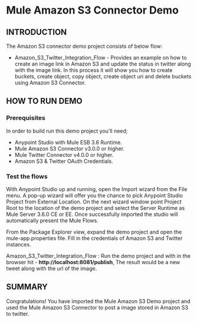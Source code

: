 Mule Amazon S3 Connector Demo
===========================

INTRODUCTION
------------
The Amazon S3 connector demo project consists of below flow:

* Amazon_S3_Twitter_Integration_Flow - Provides an example on how to create an image link in Amazon S3 and update the status in twitter along with the image link. In this process it will show you how to create buckets, create object, copy object, create object uri and delete buckets using Amazon S3 Connector.

HOW TO RUN DEMO
---------------

### Prerequisites
In order to build run this demo project you'll need;

* Anypoint Studio with Mule ESB 3.6 Runtime.
* Mule Amazon S3 Connector v3.0.0 or higher.
* Mule Twitter Connector v4.0.0 or higher.
* Amazon S3 & Twitter OAuth Credentials.

### Test the flows

With Anypoint Studio up and running, open the Import wizard from the File menu. A pop-up wizard will offer you the chance to pick Anypoint Studio Project from External Location. On the next wizard window point Project Root to the location of the demo project and select the Server Runtime as Mule Server 3.6.0 CE or EE. Once successfully imported the studio will automatically present the Mule Flows.

From the Package Explorer view, expand the demo project and open the mule-app.properties file. Fill in the credentials of Amazon S3 and Twitter instances.

Amazon_S3_Twitter_Integration_Flow : Run the demo project and with in the browser hit - **http://localhost:8081/publish**, The result would be a new tweet along with the url of the image.

SUMMARY
-------

Congratulations! You have imported the Mule Amazon S3 Demo project and used the Mule Amazon S3 Connector to post a image stored in Amazon S3 to twitter.